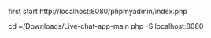 first start 
http://localhost:8080/phpmyadmin/index.php


cd ~/Downloads/Live-chat-app-main
php -S localhost:8080



